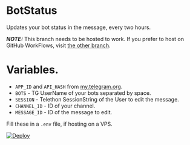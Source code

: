 # BotStatus
Updates your bot status in the message, every two hours.

**_NOTE:_** This branch needs to be hosted to work. If you prefer to host on GitHub WorkFlows, visit [the other branch](https://github.com/xditya/BotStatus/tree/gh-wf).

# Variables.

- `APP_ID` and `API_HASH` from [my.telegram.org](https://my.telegram.org).
- `BOTS` - TG UserName of your bots separated by space.
- `SESSION` - Telethon SessionString of the User to edit the message.
- `CHANNEL_ID` - ID of your channel.
- `MESSAGE_ID` - ID of the message to edit.

Fill these in a `.env` file, if hosting on a VPS.

[![Deploy](https://www.herokucdn.com/deploy/button.svg)](https://heroku.com/deploy?template=https://github.com/Anonymouscoderboy/botstats)

